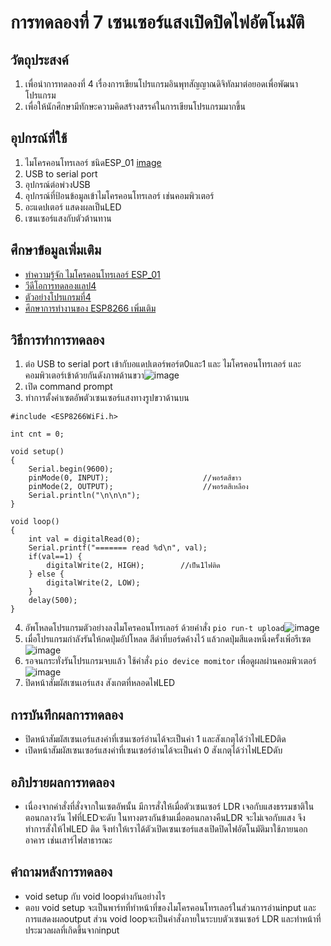# การทดลองที่ 7 เซนเซอร์แสงเปิดปิดไฟอัตโนมัติ
## วัตถุประสงค์
1. เพื่อนำการทดลองที่ 4 เรื่องการเขียนโปรแกรมอินพุทสัญญาณดิจิทัลมาต่อยอดเพื่อพัฒนาโปรแกรม
2. เพื่อให้นักศึกษามีทักษะความคิดสร้างสรรค์ในการเขียนโปรแกรมมากขึ้น
## อุปกรณ์ที่ใช้
1. ไมโครคอนโทรเลอร์ ชนิดESP_01 [image](https://user-images.githubusercontent.com/80879365/112280582-bea01c80-8cb7-11eb-9b7c-48a2639f3094.png)
2. USB to serial port
3. อุปกรณ์ต่อพ่วงUSB
4. อุปกรณ์ที่ป้อนข้อมูลเข้าไมโครคอนโทรเลอร์ เช่นคอมพิวเตอร์
5. อะแดปเตอร์ แสดงผลเป็นLED
6. เซนเซอร์แสงกับตัวต้านทาน
## ศึกษาข้อมูลเพิ่มเติม
* [ทำความรู้จัก ไมโครคอนโทรเลอร์ ESP_01](https://docs.platformio.org/en/latest/boards/espressif8266/esp01.html)
* [วีดีโอการทดลองแลป4](https://www.youtube.com/watch?v=nFqoZT26U5k)
* [ตัวอย่างโปรแกรมที่4](https://github.com/choompol-boonmee/lab63b/tree/master/examples/04_Input-Port)
* [ศึกษาการทำงานของ ESP8266 เพิ่มเติม](https://nurdspace.nl/ESP8266#Code_examples)
## วิธีการทำการทดลอง
1. ต่อ USB to serial port เข้ากับอแดปเตอร์พอร์ต0และ1 และ ไมโครคอนโทรเลอร์ และคอมพิวเตอร์เข้าด้วยกันดังภาพด้านขวา![image](https://user-images.githubusercontent.com/80879365/112296432-7d176d80-8cc7-11eb-8ec1-c189472eef10.png)
2. เปิด command prompt 
3. ทำการตั้งค่าเซตอัพตัวเซนเซอร์แสงทางรูปขวาด้านบน
``` #include <Arduino.h>
#include <ESP8266WiFi.h>

int cnt = 0;

void setup()
{
	Serial.begin(9600);
	pinMode(0, INPUT);                     //พอร์ตสีขาว
	pinMode(2, OUTPUT);                    //พอร์ตสีเหลือง
	Serial.println("\n\n\n");
}

void loop()
{
	int val = digitalRead(0);
	Serial.printf("======= read %d\n", val);
	if(val==1) {
		digitalWrite(2, HIGH);        //เป็น1ไฟติด
	} else {
		digitalWrite(2, LOW);
	}
	delay(500);
}
```
4. อัพโหลดโปรแกรมตัวอย่างลงไมโครคอนโทรเลอร์ ด้วยคำสั่ง `pio run-t upload`![image](https://user-images.githubusercontent.com/80879365/112297051-ffa02d00-8cc7-11eb-8c9e-d8db657e31eb.png)   
5. เมื่อโปรแกรมกำลังรันให้กดปุ่มอัปโหลด สีดำที่บอร์ดค้างไว้ แล้วกดปุ่มสีแดงหนึ่งครั้งเพิ่อรีเซต![image](https://user-images.githubusercontent.com/80879365/112297180-25c5cd00-8cc8-11eb-9424-19df25f9c8d2.png)
6. รอจนกระทั่งรันโปรแกรมจบแล้ว ใช้คำสั่ง `pio device momitor` เพื่อดูผลผ่านคอมพิวเตอร์![image](https://user-images.githubusercontent.com/80879365/112297299-4c840380-8cc8-11eb-9c0d-9af4e28864e3.png)
7. ปิดหน้าสัมผัสเซนเอร์แสง สังเกตที่หลอดไฟLED
## การบันทึกผลการทดลอง
* ปิดหน้าสัมผัสเซนเอร์แสงค่าที่เซนเซอร์อ่านได้จะเป็นค่า 1 และสังเกตุได้ว่าไฟLEDติด
* เปิดหน้าสัมผัสเซนเซอร์แสงค่าที่เซนเซอร์อ่านได้จะเป็นค่า 0 สังเกตุได้ว่าไฟLEDดับ
## อภิปรายผลการทดลอง
* เนื่องจากคำสั่งที่สั่งจากในเซตอัพนั้น มีการสั่งให้เมื่อตัวเซนเซอร์ LDR เจอกับแสงธรรมชาติในตอนกลางวัน ไฟที่LEDจะดับ ในทางตรงกันข้ามเมื่อตอนกลางคืนLDR จะไม่เจอกับแสง จึงทำการสั่งให้ไฟLED ติด จึงทำให้เราได้ตัวเปิดเซนเซอร์แสงเปิดปิดไฟอัตโนมัติมาใช้ภายนอกอาคาร เช่นเสาร์ไฟสาธารณะ
## คำถามหลังการทดลอง
* void setup กับ void loopต่างกันอย่างไร
* ตอบ void setup จะเป็นพาร์ทที่ทำหน้าที่ของไมโครคอนโทรเลอร์ในส่วนการอ่านinput และการแสดงผลoutput ส่วน void loopจะเป็นคำสั่งภายในระบบตัวเซนเซอร์ LDR และทำหน้าที่ประมวลผลที่เกิดขึ้นจากinput 



  
                
          
            
